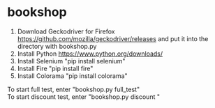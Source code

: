 # bookshop

1. Download Geckodriver for Firefox https://github.com/mozilla/geckodriver/releases and put it into the directory with bookshop.py
2. Install Python https://www.python.org/downloads/
3. Install Selenium "pip install selenium"
4. Install Fire "pip install fire"
5. Install Colorama "pip install colorama"

To start full test, enter "bookshop.py full_test" <br/>
To start discount test, enter "bookshop.py discount <from quantity> <to quantity>"
